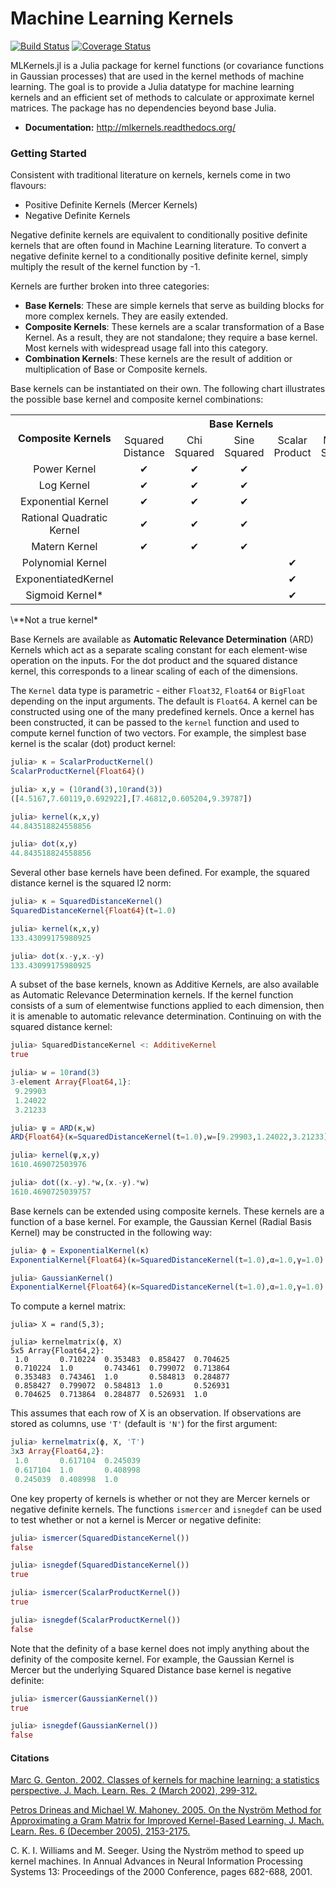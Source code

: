# Machine Learning Kernels

[![Build Status](https://travis-ci.org/trthatcher/MLKernels.jl.svg?branch=master)](https://travis-ci.org/trthatcher/MLKernels.jl)
[![Coverage Status](https://coveralls.io/repos/trthatcher/MLKernels.jl/badge.svg)](https://coveralls.io/r/trthatcher/MLKernels.jl)

MLKernels.jl is a Julia package for kernel functions (or covariance functions in Gaussian 
processes) that are used in the kernel methods of machine learning. The goal is to provide a Julia
datatype for machine learning kernels and an efficient set of methods to calculate or approximate 
kernel matrices. The package has no dependencies beyond base Julia.

 - **Documentation:** http://mlkernels.readthedocs.org/

### Getting Started

Consistent with traditional literature on kernels, kernels come in two flavours:
 - Positive Definite Kernels (Mercer Kernels)
 - Negative Definite Kernels

Negative definite kernels are equivalent to conditionally positive definite kernels that are often found in Machine Learning literature. To convert a negative definite kernel to a conditionally positive definite kernel, simply multiply the result of the kernel function by -1.

Kernels are further broken into three categories:

 - **Base Kernels**: These are simple kernels that serve as building blocks for more complex kernels. They are easily extended.
 - **Composite Kernels**: These kernels are a scalar transformation of a Base Kernel. As a result, they are not standalone; they require a base kernel. Most kernels with widespread usage fall into this category.
 - **Combination Kernels**: These kernels are the result of addition or multiplication of Base or Composite kernels.

Base kernels can be instantiated on their own. The following chart illustrates the possible base kernel and composite kernel combinations:

<table>
  <tr>
    <th rowspan="2">Composite Kernels</th>
    <th align="center" colspan="5">Base Kernels</th>
  </tr>
  <tr>
    <td align="center">Squared Distance</td>
    <td align="center">Chi Squared</td>
    <td align="center">Sine Squared</td>
    <td align="center">Scalar Product</td>
    <td align="center">Mercer Sigmoid</td>
  </tr>
  <tr>
    <td align="center">Power Kernel</td>
    <td align="center">&#10004;</td>
    <td align="center">&#10004;</td>
    <td align="center">&#10004;</td>
    <td align="center"></td>
    <td align="center"></td>
  </tr>
  <tr>
    <td align="center">Log Kernel</td>
    <td align="center">&#10004;</td>
    <td align="center">&#10004;</td>
    <td align="center">&#10004;</td>
    <td align="center"></td>
    <td align="center"></td>
  </tr>
  <tr>
    <td align="center">Exponential Kernel</td>
    <td align="center">&#10004;</td>
    <td align="center">&#10004;</td>
    <td align="center">&#10004;</td>
    <td align="center"></td>
    <td align="center"></td>
  </tr>
  <tr>
    <td align="center">Rational Quadratic Kernel</td>
    <td align="center">&#10004;</td>
    <td align="center">&#10004;</td>
    <td align="center">&#10004;</td>
    <td align="center"></td>
    <td align="center"></td>
  </tr>
  <tr>
    <td align="center">Matern Kernel</td>
    <td align="center">&#10004;</td>
    <td align="center">&#10004;</td>
    <td align="center">&#10004;</td>
    <td align="center"></td>
    <td align="center"></td>
  </tr>
  <tr>
    <td align="center">Polynomial Kernel</td>
    <td align="center"></td>
    <td align="center"></td>
    <td align="center"></td>
    <td align="center">&#10004;</td>
    <td align="center">&#10004;</td>
  </tr>
  <tr>
    <td align="center">ExponentiatedKernel</td>
    <td align="center"></td>
    <td align="center"></td>
    <td align="center"></td>
    <td align="center">&#10004;</td>
    <td align="center">&#10004;</td>
  </tr>
  <tr>
    <td align="center">Sigmoid Kernel*</td>
    <td align="center"></td>
    <td align="center"></td>
    <td align="center"></td>
    <td align="center">&#10004;</td>
    <td align="center">&#10004;</td>
  </tr>
</table>
\**Not a true kernel*

Base Kernels are available as **Automatic Relevance Determination** (ARD) Kernels which act as a separate scaling constant for each element-wise operation on the inputs. For the dot product and the squared distance kernel, this corresponds to a linear scaling of each of the dimensions.

The `Kernel` data type is parametric - either `Float32`, `Float64` or `BigFloat` depending on the input arguments. The default is `Float64`. A kernel can be constructed using one of the many predefined kernels. Once a kernel has been constructed, it can be passed to the `kernel` function and used to compute kernel function of two vectors. For example, the simplest base kernel is the scalar (dot) product kernel:

```julia
julia> κ = ScalarProductKernel()
ScalarProductKernel{Float64}()

julia> x,y = (10rand(3),10rand(3))
([4.5167,7.60119,0.692922],[7.46812,0.605204,9.39787])

julia> kernel(κ,x,y)
44.843518824558856

julia> dot(x,y)
44.843518824558856
```

Several other base kernels have been defined. For example, the squared distance kernel is the squared l2 norm:

```julia
julia> κ = SquaredDistanceKernel()
SquaredDistanceKernel{Float64}(t=1.0)

julia> kernel(κ,x,y)
133.43099175980925

julia> dot(x.-y,x.-y)
133.43099175980925
```
A subset of the base kernels, known as Additive Kernels, are also available as Automatic Relevance Determination kernels. If the kernel function consists of a sum of elementwise functions applied to each dimension, then it is amenable to automatic relevance determination. Continuing on with the squared distance kernel:

```julia
julia> SquaredDistanceKernel <: AdditiveKernel
true

julia> w = 10rand(3)
3-element Array{Float64,1}:
 9.29903
 1.24022
 3.21233

julia> ψ = ARD(κ,w)
ARD{Float64}(κ=SquaredDistanceKernel(t=1.0),w=[9.29903,1.24022,3.21233])

julia> kernel(ψ,x,y)
1610.469072503976

julia> dot((x.-y).*w,(x.-y).*w)
1610.4690725039757
```

Base kernels can be extended using composite kernels. These kernels are a function of a base kernel. For example, the Gaussian Kernel (Radial Basis Kernel) may be constructed in the following way:

```julia
julia> ϕ = ExponentialKernel(κ)
ExponentialKernel{Float64}(κ=SquaredDistanceKernel(t=1.0),α=1.0,γ=1.0)

julia> GaussianKernel()
ExponentialKernel{Float64}(κ=SquaredDistanceKernel(t=1.0),α=1.0,γ=1.0)
```

To compute a kernel matrix:

```
julia> X = rand(5,3);

julia> kernelmatrix(ϕ, X)
5x5 Array{Float64,2}:
 1.0       0.710224  0.353483  0.858427  0.704625
 0.710224  1.0       0.743461  0.799072  0.713864
 0.353483  0.743461  1.0       0.584813  0.284877
 0.858427  0.799072  0.584813  1.0       0.526931
 0.704625  0.713864  0.284877  0.526931  1.0     
```

This assumes that each row of X is an observation. If observations are stored as columns, use `'T'` (default is `'N'`) for the first argument:

```julia
julia> kernelmatrix(ϕ, X, 'T')
3x3 Array{Float64,2}:
 1.0       0.617104  0.245039
 0.617104  1.0       0.408998
 0.245039  0.408998  1.0   
```

One key property of kernels is whether or not they are Mercer kernels or negative definite kernels. The functions `ismercer` and `isnegdef` can be used to test whether or not a kernel is Mercer or negative definite:

```julia
julia> ismercer(SquaredDistanceKernel())
false

julia> isnegdef(SquaredDistanceKernel())
true

julia> ismercer(ScalarProductKernel())
true

julia> isnegdef(ScalarProductKernel())
false
```

Note that the definity of a base kernel does not imply anything about the definity of the composite kernel. For example, the Gaussian Kernel is Mercer but the underlying Squared Distance base kernel is negative definite:

```julia
julia> ismercer(GaussianKernel())
true

julia> isnegdef(GaussianKernel())
false
```

#### Citations

[Marc G. Genton. 2002. Classes of kernels for machine learning: a statistics perspective. J. Mach. Learn. Res. 2 (March 2002), 299-312.](http://dl.acm.org/citation.cfm?id=944815)

[Petros Drineas and Michael W. Mahoney. 2005. On the Nyström Method for Approximating a Gram Matrix for Improved Kernel-Based Learning. J. Mach. Learn. Res. 6 (December 2005), 2153-2175.](http://dl.acm.org/citation.cfm?id=1194916)

C. K. I. Williams and M. Seeger. Using the Nyström method to speed up kernel machines. In Annual Advances in Neural Information Processing Systems 13: Proceedings of the 2000 Conference, pages 682-688, 2001.
